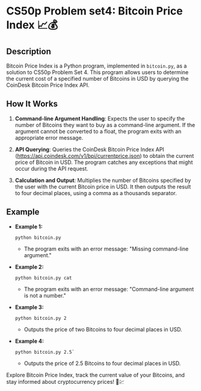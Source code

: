 CS50p Problem set4: Bitcoin Price Index 📈💰
========================

Description
-----------

Bitcoin Price Index is a Python program, implemented in `bitcoin.py`, as a solution to CS50p Problem Set 4. This program allows users to determine the current cost of a specified number of Bitcoins in USD by querying the CoinDesk Bitcoin Price Index API.

How It Works
------------

1.  **Command-line Argument Handling**: Expects the user to specify the number of Bitcoins they want to buy as a command-line argument. If the argument cannot be converted to a float, the program exits with an appropriate error message.

2.  **API Querying**: Queries the CoinDesk Bitcoin Price Index API (<https://api.coindesk.com/v1/bpi/currentprice.json>) to obtain the current price of Bitcoin in USD. The program catches any exceptions that might occur during the API request.

3.  **Calculation and Output**: Multiplies the number of Bitcoins specified by the user with the current Bitcoin price in USD. It then outputs the result to four decimal places, using a comma as a thousands separator.

Example
-------

-   **Example 1:**

    ```
    python bitcoin.py
    ```

    -   The program exits with an error message: "Missing command-line argument."
-   **Example 2:**

    ```
    python bitcoin.py cat
    ```

    -   The program exits with an error message: "Command-line argument is not a number."
-   **Example 3:**

    ```
    python bitcoin.py 2
    ```

    -   Outputs the price of two Bitcoins to four decimal places in USD.
-   **Example 4:**

    ```
    python bitcoin.py 2.5`
    ```
  

    -   Outputs the price of 2.5 Bitcoins to four decimal places in USD.

Explore Bitcoin Price Index, track the current value of your Bitcoins, and stay informed about cryptocurrency prices! 🚀💹
